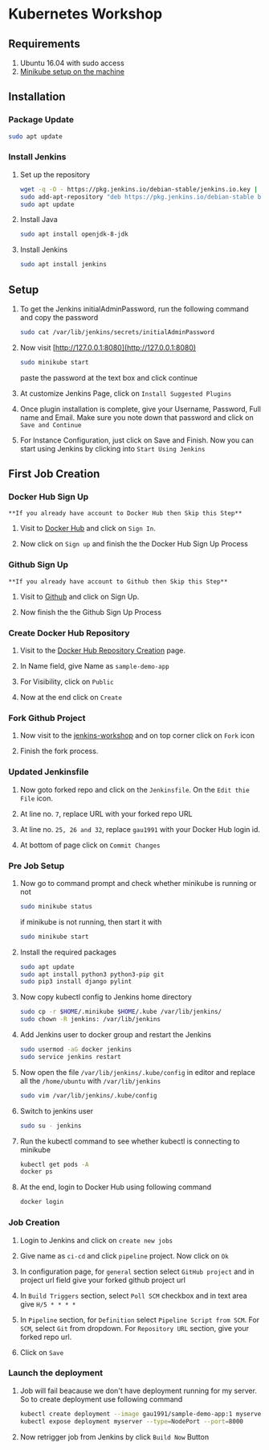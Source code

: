 # Kubernetes Workshop

## Requirements

1. Ubuntu 16.04 with sudo access
2. [Minikube setup on the machine](https://github.com/gau1991/k8s-workshop/blob/master/readme.md)

## Installation

### Package Update

```bash
sudo apt update
```

### Install Jenkins

1. Set up the repository

    ```bash
    wget -q -O - https://pkg.jenkins.io/debian-stable/jenkins.io.key | sudo apt-key add -
    sudo add-apt-repository "deb https://pkg.jenkins.io/debian-stable binary/"
    sudo apt update
    ```

2. Install Java

    ```bash
    sudo apt install openjdk-8-jdk
    ```

3. Install Jenkins

    ```bash
    sudo apt install jenkins
    ```

## Setup

1. To get the Jenkins initialAdminPassword, run the following command and copy the password

    ```bash
    sudo cat /var/lib/jenkins/secrets/initialAdminPassword
    ```

2. Now visit [http://127.0.0.1:8080](http://127.0.0.1:8080)

    ```bash
    sudo minikube start
    ```

    paste the password at the text box and click continue

3. At customize Jenkins Page, click on `Install Suggested Plugins`

4. Once plugin installation is complete, give your Username, Password, Full name and Email. Make sure you note down that password and click on `Save and Continue`

5. For Instance Configuration, just click on Save and Finish. Now you can start using Jenkins by clicking into `Start Using Jenkins`

## First Job Creation

### Docker Hub Sign Up

    **If you already have account to Docker Hub then Skip this Step**

1. Visit to [Docker Hub](https://hub.docker.com/) and click on `Sign In`.

2. Now click on `Sign up` and finish the the Docker Hub Sign Up Process

### Github Sign Up

    **If you already have account to Github then Skip this Step**

1. Visit to [Github](https://github.com/) and click on Sign Up.

2. Now finish the the Github Sign Up Process

### Create Docker Hub Repository

1. Visit to the [Docker Hub Repository Creation](https://hub.docker.com/repository/create) page.

2. In Name field, give Name as `sample-demo-app`

3. For Visibility, click on `Public`

4. Now at the end click  on `Create`

### Fork Github Project

1. Now visit to the [jenkins-workshop](https://github.com/gau1991/jenkins-workshop) and on top corner click on `Fork` icon

2. Finish the fork process.

### Updated Jenkinsfile

1. Now goto forked repo and click on the `Jenkinsfile`. On the `Edit thie File` icon.

2. At line no. `7`, replace URL with your forked repo URL

3. At line no. `25, 26 and 32`, replace `gau1991` with your Docker Hub login id.

4. At bottom of page click on `Commit Changes`

### Pre Job Setup

1. Now go to command prompt and check whether minikube is running or not

    ```bash
    sudo minikube status
    ```

    if minikube is not running, then start it with

    ```bash
    sudo minikube start
    ```

2. Install the required packages

    ```bash
    sudo apt update
    sudo apt install python3 python3-pip git
    sudo pip3 install django pylint
    ```

3. Now copy kubectl config to Jenkins home directory

    ```bash
    sudo cp -r $HOME/.minikube $HOME/.kube /var/lib/jenkins/
    sudo chown -R jenkins: /var/lib/jenkins
    ```

4. Add Jenkins user to docker group and restart the Jenkins

    ```bash
    sudo usermod -aG docker jenkins
    sudo service jenkins restart
    ```

5. Now open the file `/var/lib/jenkins/.kube/config` in editor and replace all the `/home/ubuntu` with `/var/lib/jenkins`

    ```bash
    sudo vim /var/lib/jenkins/.kube/config
    ```

6. Switch to jenkins user

    ```bash
    sudo su - jenkins
    ```

7. Run the kubectl command to see whether kubectl is connecting to minikube

    ```bash
    kubectl get pods -A
    docker ps
    ```

8. At the end, login to Docker Hub using following command

    ```bash
    docker login
    ```

### Job Creation

1. Login to Jenkins and click on `create new jobs`

2. Give name as `ci-cd` and click `pipeline` project. Now click on `Ok`

3. In configuration page, for `general` section select `GitHub project` and in project url field give your forked github project url

4. In `Build Triggers` section, select `Poll SCM` checkbox and in text area give `H/5 * * * *`

5. In `Pipeline` section, for `Definition` select `Pipeline Script from SCM`. For `SCM`, select `Git` from dropdown. For `Repository URL` section, give your forked repo url.

6. Click on `Save`

### Launch the deployment

1. Job will fail beacause we don't have deployment running for my server. So to create deployment use following command

    ```bash
    kubectl create deployment --image gau1991/sample-demo-app:1 myserver
    kubectl expose deployment myserver --type=NodePort --port=8000
    ```

2. Now retrigger job from Jenkins by click `Build Now` Button
